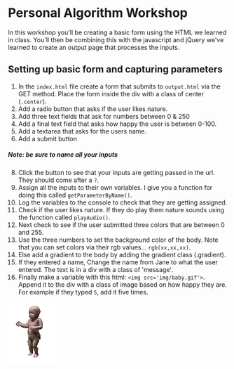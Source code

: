 # Personal Algorithm Workshop 
In this workshop you'll be creating a basic form using the HTML we learned in class. You'll then be combining this with the javascript and jQuery we've learned to create an output page that processes the inputs.


## Setting up basic form and capturing parameters 

  1.  In the `index.html` file create a form that submits to `output.html` via the GET method. Place the form inside the div with a class of center (`.center`).
  2.  Add a radio button that asks if the user likes nature.
  3.  Add three text fields that ask for numbers between 0 & 250
  4.  Add a final text field that asks how happy the user is between 0-100.
  6.  Add a textarea that asks for the users name.
  7.  Add a submit button

  ##### Note: be sure to name all your inputs

  8.  Click the button to see that your inputs are getting passed in the url. They should come after a `?`.
  9.  Assign all the inputs to their own variables. I give you a function for doing this called `getParameterByName()`.
  10. Log the variables to the console to check that they are getting assigned.
  11. Check if the user likes nature. If they do play them nature sounds using the function called `playAudio()`.
  12. Next check to see if the user submitted three colors that are between 0 and 255.
  13. Use the three numbers to set the background color of the body. Note that you can set colors via their rgb values... `rgb(xx,xx,xx)`.
  14. Else add a gradient to the body by adding the gradient class (.gradient).
  15. If they entered a name, Change the name from Jane to what the user entered. The text is in a div with a class of 'message'.
  16. Finally make a variable with this html: `<img src='img/baby.gif'>`.
      Append it to the div with a class of image based on how happy they are.
      For example if they typed `5`, add it five times.


<img src='img/baby.gif'>
